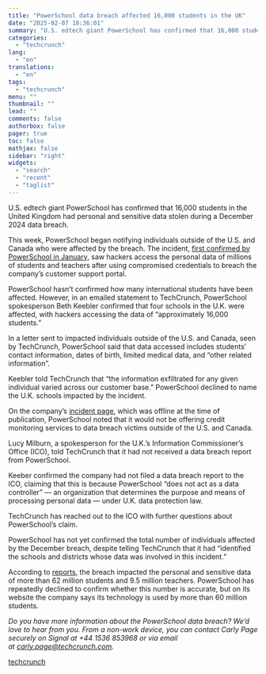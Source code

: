 ```yaml
---
title: "PowerSchool data breach affected 16,000 students in the UK"
date: "2025-02-07 18:36:01"
summary: "U.S. edtech giant PowerSchool has confirmed that 16,000 students in the United Kingdom had personal and sensitive data stolen during a December 2024 data breach. This week, PowerSchool began notifying individuals outside of the U.S. and Canada who were affected by the breach. The incident, first confirmed by PowerSchool in..."
categories:
  - "techcrunch"
lang:
  - "en"
translations:
  - "en"
tags:
  - "techcrunch"
menu: ""
thumbnail: ""
lead: ""
comments: false
authorbox: false
pager: true
toc: false
mathjax: false
sidebar: "right"
widgets:
  - "search"
  - "recent"
  - "taglist"
---
```


U.S. edtech giant PowerSchool has confirmed that 16,000 students in the United Kingdom had personal and sensitive data stolen during a December 2024 data breach.

This week, PowerSchool began notifying individuals outside of the U.S. and Canada who were affected by the breach. The incident, [first confirmed by PowerSchool in January](https://techcrunch.com/2025/01/09/powerschool-says-hackers-stole-students-sensitive-data-including-social-security-numbers-in-data-breach/), saw hackers access the personal data of millions of students and teachers after using compromised credentials to breach the company’s customer support portal.

PowerSchool hasn’t confirmed how many international students have been affected. However, in an emailed statement to TechCrunch, PowerSchool spokesperson Beth Keebler confirmed that four schools in the U.K. were affected, with hackers accessing the data of “approximately 16,000 students.”

In a letter sent to impacted individuals outside of the U.S. and Canada, seen by TechCrunch, PowerSchool said that data accessed includes students’ contact information, dates of birth, limited medical data, and “other related information”.

Keebler told TechCrunch that “the information exfiltrated for any given individual varied across our customer base.” PowerSchool declined to name the U.K. schools impacted by the incident.

On the company’s [incident page](https://www.powerschool.com/security/sis-incident/), which was offline at the time of publication, PowerSchool noted that it would not be offering credit monitoring services to data breach victims outside of the U.S. and Canada.

Lucy Milburn, a spokesperson for the U.K.’s Information Commissioner’s Office (ICO), told TechCrunch that it had not received a data breach report from PowerSchool.

Keeber confirmed the company had not filed a data breach report to the ICO, claiming that this is because PowerSchool “does not act as a data controller” — an organization that determines the purpose and means of processing personal data — under U.K. data protection law.

TechCrunch has reached out to the ICO with further questions about PowerSchool’s claim.

PowerSchool has not yet confirmed the total number of individuals affected by the December breach, despite telling TechCrunch that it had “identified the schools and districts whose data was involved in this incident.”

According to [reports](https://www.bleepingcomputer.com/news/security/powerschool-hacker-claims-they-stole-data-of-62-million-students/), the breach impacted the personal and sensitive data of more than 62 million students and 9.5 million teachers. PowerSchool has repeatedly declined to confirm whether this number is accurate, but on its website the company says its technology is used by more than 60 million students.

*Do you have more information about the PowerSchool data breach? We’d love to hear from you. From a non-work device, you can contact Carly Page securely on Signal at +44 1536 853968 or via email at [carly.page@techcrunch.com](mailto:carly.page@techcrunch.com/).*

[techcrunch](https://techcrunch.com/2025/02/07/powerschool-data-breach-affected-16000-students-in-the-uk/)

